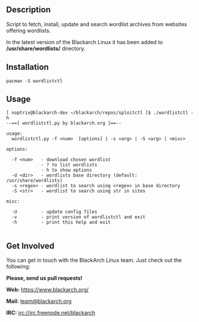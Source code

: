 ## Description

Script to fetch, install, update and search wordlist archives from websites
offering wordlists.

In the latest version of the Blackarch Linux it has been added to
**/usr/share/wordlists/** directory.

## Installation

`pacman -S wordlistctl`

## Usage

```
[ noptrix@blackarch-dev ~/blackarch/repos/sploitctl ]$ ./wordlistctl -h
--==[ wordlistctl.py by blackarch.org ]==--

usage:
  wordlistctl.py -f <num>  [options] | -s <arg> | -S <arg> | <misc>

options:

  -f <num>   - download chosen wordlist
             - ? to list wordlists
             - h to show options
  -d <dir>   - wordlists base directory (default: /usr/share/wordlists)
  -s <regex> - wordlist to search using <regex> in base directory
  -S <str>   - wordlist to search using str in sites

misc:

  -U         - update config files
  -v         - print version of wordlistctl and exit
  -h         - print this help and exit


```

## Get Involved

You can get in touch with the BlackArch Linux team. Just check out the following:

**Please, send us pull requests!**

**Web:** https://www.blackarch.org/

**Mail:** team@blackarch.org

**IRC:** [irc://irc.freenode.net/blackarch](irc://irc.freenode.net/blackarch)
